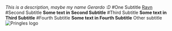 *This is a description, maybe my name _Gerardo_ :D*
#One Subtitle
[Ravn](https://ravn.co)
#Second Subtitle
**Some text in Second Subtitle**
#Third Subtitle
**Some text in Third Subtitle**
#Fourth Subtitle
**Some text in Fourth Subtitle**
Other subtitle
![Pringles logo](https://seeklogo.com/images/P/pringles-logo-62748614CC-seeklogo.com.png)
